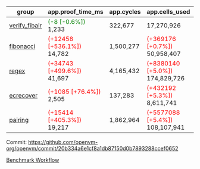 | group | app.proof_time_ms | app.cycles | app.cells_used | leaf.proof_time_ms | leaf.cycles | leaf.cells_used |
| -- | -- | -- | -- | -- | -- | -- |
| [verify_fibair](https://github.com/openvm-org/openvm/blob/benchmark-results/benchmarks-pr/1879/verify_fibair-20b334a6e1cf8a1db87150d0b7893288ccef0652.md) |<span style='color: green'>(-8 [-0.6%])</span> 1,233 |  322,677 |  17,270,926 |- | - | - |
| [fibonacci](https://github.com/openvm-org/openvm/blob/benchmark-results/benchmarks-pr/1879/fibonacci-20b334a6e1cf8a1db87150d0b7893288ccef0652.md) |<span style='color: red'>(+12458 [+536.1%])</span> 14,782 |  1,500,277 | <span style='color: red'>(+369176 [+0.7%])</span> 50,958,407 |- | - | - |
| [regex](https://github.com/openvm-org/openvm/blob/benchmark-results/benchmarks-pr/1879/regex-20b334a6e1cf8a1db87150d0b7893288ccef0652.md) |<span style='color: red'>(+34743 [+499.6%])</span> 41,697 |  4,165,432 | <span style='color: red'>(+8380140 [+5.0%])</span> 174,829,726 |- | - | - |
| [ecrecover](https://github.com/openvm-org/openvm/blob/benchmark-results/benchmarks-pr/1879/ecrecover-20b334a6e1cf8a1db87150d0b7893288ccef0652.md) |<span style='color: red'>(+1085 [+76.4%])</span> 2,505 |  137,283 | <span style='color: red'>(+432192 [+5.3%])</span> 8,611,741 |- | - | - |
| [pairing](https://github.com/openvm-org/openvm/blob/benchmark-results/benchmarks-pr/1879/pairing-20b334a6e1cf8a1db87150d0b7893288ccef0652.md) |<span style='color: red'>(+15414 [+405.3%])</span> 19,217 |  1,862,964 | <span style='color: red'>(+5577088 [+5.4%])</span> 108,107,941 |- | - | - |


Commit: https://github.com/openvm-org/openvm/commit/20b334a6e1cf8a1db87150d0b7893288ccef0652

[Benchmark Workflow](https://github.com/openvm-org/openvm/actions/runs/16337882510)
